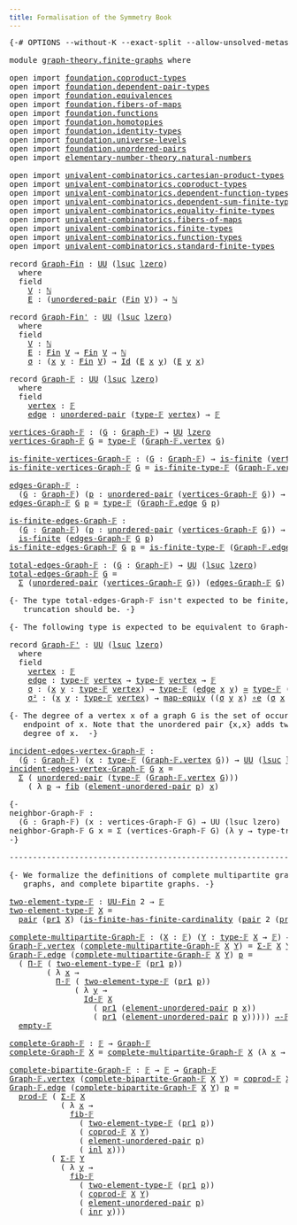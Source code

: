 ```yaml
---
title: Formalisation of the Symmetry Book
---
```


<pre class="Agda"><a id="60" class="Symbol">{-#</a> <a id="64" class="Keyword">OPTIONS</a> <a id="72" class="Pragma">--without-K</a> <a id="84" class="Pragma">--exact-split</a> <a id="98" class="Pragma">--allow-unsolved-metas</a> <a id="121" class="Symbol">#-}</a>

<a id="126" class="Keyword">module</a> <a id="133" href="graph-theory.finite-graphs.html" class="Module">graph-theory.finite-graphs</a> <a id="160" class="Keyword">where</a>

<a id="167" class="Keyword">open</a> <a id="172" class="Keyword">import</a> <a id="179" href="foundation.coproduct-types.html" class="Module">foundation.coproduct-types</a>
<a id="206" class="Keyword">open</a> <a id="211" class="Keyword">import</a> <a id="218" href="foundation.dependent-pair-types.html" class="Module">foundation.dependent-pair-types</a>
<a id="250" class="Keyword">open</a> <a id="255" class="Keyword">import</a> <a id="262" href="foundation.equivalences.html" class="Module">foundation.equivalences</a>
<a id="286" class="Keyword">open</a> <a id="291" class="Keyword">import</a> <a id="298" href="foundation.fibers-of-maps.html" class="Module">foundation.fibers-of-maps</a>
<a id="324" class="Keyword">open</a> <a id="329" class="Keyword">import</a> <a id="336" href="foundation.functions.html" class="Module">foundation.functions</a>
<a id="357" class="Keyword">open</a> <a id="362" class="Keyword">import</a> <a id="369" href="foundation.homotopies.html" class="Module">foundation.homotopies</a>
<a id="391" class="Keyword">open</a> <a id="396" class="Keyword">import</a> <a id="403" href="foundation.identity-types.html" class="Module">foundation.identity-types</a>
<a id="429" class="Keyword">open</a> <a id="434" class="Keyword">import</a> <a id="441" href="foundation.universe-levels.html" class="Module">foundation.universe-levels</a>
<a id="468" class="Keyword">open</a> <a id="473" class="Keyword">import</a> <a id="480" href="foundation.unordered-pairs.html" class="Module">foundation.unordered-pairs</a>
<a id="507" class="Keyword">open</a> <a id="512" class="Keyword">import</a> <a id="519" href="elementary-number-theory.natural-numbers.html" class="Module">elementary-number-theory.natural-numbers</a>

<a id="561" class="Keyword">open</a> <a id="566" class="Keyword">import</a> <a id="573" href="univalent-combinatorics.cartesian-product-types.html" class="Module">univalent-combinatorics.cartesian-product-types</a>
<a id="621" class="Keyword">open</a> <a id="626" class="Keyword">import</a> <a id="633" href="univalent-combinatorics.coproduct-types.html" class="Module">univalent-combinatorics.coproduct-types</a>
<a id="673" class="Keyword">open</a> <a id="678" class="Keyword">import</a> <a id="685" href="univalent-combinatorics.dependent-function-types.html" class="Module">univalent-combinatorics.dependent-function-types</a>
<a id="734" class="Keyword">open</a> <a id="739" class="Keyword">import</a> <a id="746" href="univalent-combinatorics.dependent-sum-finite-types.html" class="Module">univalent-combinatorics.dependent-sum-finite-types</a>
<a id="797" class="Keyword">open</a> <a id="802" class="Keyword">import</a> <a id="809" href="univalent-combinatorics.equality-finite-types.html" class="Module">univalent-combinatorics.equality-finite-types</a>
<a id="855" class="Keyword">open</a> <a id="860" class="Keyword">import</a> <a id="867" href="univalent-combinatorics.fibers-of-maps.html" class="Module">univalent-combinatorics.fibers-of-maps</a>
<a id="906" class="Keyword">open</a> <a id="911" class="Keyword">import</a> <a id="918" href="univalent-combinatorics.finite-types.html" class="Module">univalent-combinatorics.finite-types</a>
<a id="955" class="Keyword">open</a> <a id="960" class="Keyword">import</a> <a id="967" href="univalent-combinatorics.function-types.html" class="Module">univalent-combinatorics.function-types</a>
<a id="1006" class="Keyword">open</a> <a id="1011" class="Keyword">import</a> <a id="1018" href="univalent-combinatorics.standard-finite-types.html" class="Module">univalent-combinatorics.standard-finite-types</a>

<a id="1065" class="Keyword">record</a> <a id="Graph-Fin"></a><a id="1072" href="graph-theory.finite-graphs.html#1072" class="Record">Graph-Fin</a> <a id="1082" class="Symbol">:</a> <a id="1084" href="foundation-core.universe-levels.html#222" class="Primitive">UU</a> <a id="1087" class="Symbol">(</a><a id="1088" href="Agda.Primitive.html#780" class="Primitive">lsuc</a> <a id="1093" href="Agda.Primitive.html#764" class="Primitive">lzero</a><a id="1098" class="Symbol">)</a>
  <a id="1102" class="Keyword">where</a>
  <a id="1110" class="Keyword">field</a>
    <a id="Graph-Fin.V"></a><a id="1120" href="graph-theory.finite-graphs.html#1120" class="Field">V</a> <a id="1122" class="Symbol">:</a> <a id="1124" href="elementary-number-theory.natural-numbers.html#1444" class="Datatype">ℕ</a>
    <a id="Graph-Fin.E"></a><a id="1130" href="graph-theory.finite-graphs.html#1130" class="Field">E</a> <a id="1132" class="Symbol">:</a> <a id="1134" class="Symbol">(</a><a id="1135" href="foundation.unordered-pairs.html#2321" class="Function">unordered-pair</a> <a id="1150" class="Symbol">(</a><a id="1151" href="univalent-combinatorics.standard-finite-types.html#2085" class="Function">Fin</a> <a id="1155" href="graph-theory.finite-graphs.html#1120" class="Field">V</a><a id="1156" class="Symbol">))</a> <a id="1159" class="Symbol">→</a> <a id="1161" href="elementary-number-theory.natural-numbers.html#1444" class="Datatype">ℕ</a>

<a id="1164" class="Keyword">record</a> <a id="Graph-Fin&#39;"></a><a id="1171" href="graph-theory.finite-graphs.html#1171" class="Record">Graph-Fin&#39;</a> <a id="1182" class="Symbol">:</a> <a id="1184" href="foundation-core.universe-levels.html#222" class="Primitive">UU</a> <a id="1187" class="Symbol">(</a><a id="1188" href="Agda.Primitive.html#780" class="Primitive">lsuc</a> <a id="1193" href="Agda.Primitive.html#764" class="Primitive">lzero</a><a id="1198" class="Symbol">)</a>
  <a id="1202" class="Keyword">where</a>
  <a id="1210" class="Keyword">field</a>
    <a id="Graph-Fin&#39;.V"></a><a id="1220" href="graph-theory.finite-graphs.html#1220" class="Field">V</a> <a id="1222" class="Symbol">:</a> <a id="1224" href="elementary-number-theory.natural-numbers.html#1444" class="Datatype">ℕ</a>
    <a id="Graph-Fin&#39;.E"></a><a id="1230" href="graph-theory.finite-graphs.html#1230" class="Field">E</a> <a id="1232" class="Symbol">:</a> <a id="1234" href="univalent-combinatorics.standard-finite-types.html#2085" class="Function">Fin</a> <a id="1238" href="graph-theory.finite-graphs.html#1220" class="Field">V</a> <a id="1240" class="Symbol">→</a> <a id="1242" href="univalent-combinatorics.standard-finite-types.html#2085" class="Function">Fin</a> <a id="1246" href="graph-theory.finite-graphs.html#1220" class="Field">V</a> <a id="1248" class="Symbol">→</a> <a id="1250" href="elementary-number-theory.natural-numbers.html#1444" class="Datatype">ℕ</a>
    <a id="Graph-Fin&#39;.σ"></a><a id="1256" href="graph-theory.finite-graphs.html#1256" class="Field">σ</a> <a id="1258" class="Symbol">:</a> <a id="1260" class="Symbol">(</a><a id="1261" href="graph-theory.finite-graphs.html#1261" class="Bound">x</a> <a id="1263" href="graph-theory.finite-graphs.html#1263" class="Bound">y</a> <a id="1265" class="Symbol">:</a> <a id="1267" href="univalent-combinatorics.standard-finite-types.html#2085" class="Function">Fin</a> <a id="1271" href="graph-theory.finite-graphs.html#1220" class="Field">V</a><a id="1272" class="Symbol">)</a> <a id="1274" class="Symbol">→</a> <a id="1276" href="foundation-core.identity-types.html#641" class="Datatype">Id</a> <a id="1279" class="Symbol">(</a><a id="1280" href="graph-theory.finite-graphs.html#1230" class="Field">E</a> <a id="1282" href="graph-theory.finite-graphs.html#1261" class="Bound">x</a> <a id="1284" href="graph-theory.finite-graphs.html#1263" class="Bound">y</a><a id="1285" class="Symbol">)</a> <a id="1287" class="Symbol">(</a><a id="1288" href="graph-theory.finite-graphs.html#1230" class="Field">E</a> <a id="1290" href="graph-theory.finite-graphs.html#1263" class="Bound">y</a> <a id="1292" href="graph-theory.finite-graphs.html#1261" class="Bound">x</a><a id="1293" class="Symbol">)</a>

<a id="1296" class="Keyword">record</a> <a id="Graph-𝔽"></a><a id="1303" href="graph-theory.finite-graphs.html#1303" class="Record">Graph-𝔽</a> <a id="1311" class="Symbol">:</a> <a id="1313" href="foundation-core.universe-levels.html#222" class="Primitive">UU</a> <a id="1316" class="Symbol">(</a><a id="1317" href="Agda.Primitive.html#780" class="Primitive">lsuc</a> <a id="1322" href="Agda.Primitive.html#764" class="Primitive">lzero</a><a id="1327" class="Symbol">)</a>
  <a id="1331" class="Keyword">where</a>
  <a id="1339" class="Keyword">field</a>
    <a id="Graph-𝔽.vertex"></a><a id="1349" href="graph-theory.finite-graphs.html#1349" class="Field">vertex</a> <a id="1356" class="Symbol">:</a> <a id="1358" href="univalent-combinatorics.finite-types.html#4055" class="Function">𝔽</a>
    <a id="Graph-𝔽.edge"></a><a id="1364" href="graph-theory.finite-graphs.html#1364" class="Field">edge</a> <a id="1369" class="Symbol">:</a> <a id="1371" href="foundation.unordered-pairs.html#2321" class="Function">unordered-pair</a> <a id="1386" class="Symbol">(</a><a id="1387" href="univalent-combinatorics.finite-types.html#4103" class="Function">type-𝔽</a> <a id="1394" href="graph-theory.finite-graphs.html#1349" class="Field">vertex</a><a id="1400" class="Symbol">)</a> <a id="1402" class="Symbol">→</a> <a id="1404" href="univalent-combinatorics.finite-types.html#4055" class="Function">𝔽</a>

<a id="vertices-Graph-𝔽"></a><a id="1407" href="graph-theory.finite-graphs.html#1407" class="Function">vertices-Graph-𝔽</a> <a id="1424" class="Symbol">:</a> <a id="1426" class="Symbol">(</a><a id="1427" href="graph-theory.finite-graphs.html#1427" class="Bound">G</a> <a id="1429" class="Symbol">:</a> <a id="1431" href="graph-theory.finite-graphs.html#1303" class="Record">Graph-𝔽</a><a id="1438" class="Symbol">)</a> <a id="1440" class="Symbol">→</a> <a id="1442" href="foundation-core.universe-levels.html#222" class="Primitive">UU</a> <a id="1445" href="Agda.Primitive.html#764" class="Primitive">lzero</a>
<a id="1451" href="graph-theory.finite-graphs.html#1407" class="Function">vertices-Graph-𝔽</a> <a id="1468" href="graph-theory.finite-graphs.html#1468" class="Bound">G</a> <a id="1470" class="Symbol">=</a> <a id="1472" href="univalent-combinatorics.finite-types.html#4103" class="Function">type-𝔽</a> <a id="1479" class="Symbol">(</a><a id="1480" href="graph-theory.finite-graphs.html#1349" class="Field">Graph-𝔽.vertex</a> <a id="1495" href="graph-theory.finite-graphs.html#1468" class="Bound">G</a><a id="1496" class="Symbol">)</a>

<a id="is-finite-vertices-Graph-𝔽"></a><a id="1499" href="graph-theory.finite-graphs.html#1499" class="Function">is-finite-vertices-Graph-𝔽</a> <a id="1526" class="Symbol">:</a> <a id="1528" class="Symbol">(</a><a id="1529" href="graph-theory.finite-graphs.html#1529" class="Bound">G</a> <a id="1531" class="Symbol">:</a> <a id="1533" href="graph-theory.finite-graphs.html#1303" class="Record">Graph-𝔽</a><a id="1540" class="Symbol">)</a> <a id="1542" class="Symbol">→</a> <a id="1544" href="univalent-combinatorics.finite-types.html#3664" class="Function">is-finite</a> <a id="1554" class="Symbol">(</a><a id="1555" href="graph-theory.finite-graphs.html#1407" class="Function">vertices-Graph-𝔽</a> <a id="1572" href="graph-theory.finite-graphs.html#1529" class="Bound">G</a><a id="1573" class="Symbol">)</a>
<a id="1575" href="graph-theory.finite-graphs.html#1499" class="Function">is-finite-vertices-Graph-𝔽</a> <a id="1602" href="graph-theory.finite-graphs.html#1602" class="Bound">G</a> <a id="1604" class="Symbol">=</a> <a id="1606" href="univalent-combinatorics.finite-types.html#4154" class="Function">is-finite-type-𝔽</a> <a id="1623" class="Symbol">(</a><a id="1624" href="graph-theory.finite-graphs.html#1349" class="Field">Graph-𝔽.vertex</a> <a id="1639" href="graph-theory.finite-graphs.html#1602" class="Bound">G</a><a id="1640" class="Symbol">)</a>

<a id="edges-Graph-𝔽"></a><a id="1643" href="graph-theory.finite-graphs.html#1643" class="Function">edges-Graph-𝔽</a> <a id="1657" class="Symbol">:</a>
  <a id="1661" class="Symbol">(</a><a id="1662" href="graph-theory.finite-graphs.html#1662" class="Bound">G</a> <a id="1664" class="Symbol">:</a> <a id="1666" href="graph-theory.finite-graphs.html#1303" class="Record">Graph-𝔽</a><a id="1673" class="Symbol">)</a> <a id="1675" class="Symbol">(</a><a id="1676" href="graph-theory.finite-graphs.html#1676" class="Bound">p</a> <a id="1678" class="Symbol">:</a> <a id="1680" href="foundation.unordered-pairs.html#2321" class="Function">unordered-pair</a> <a id="1695" class="Symbol">(</a><a id="1696" href="graph-theory.finite-graphs.html#1407" class="Function">vertices-Graph-𝔽</a> <a id="1713" href="graph-theory.finite-graphs.html#1662" class="Bound">G</a><a id="1714" class="Symbol">))</a> <a id="1717" class="Symbol">→</a> <a id="1719" href="foundation-core.universe-levels.html#222" class="Primitive">UU</a> <a id="1722" href="Agda.Primitive.html#764" class="Primitive">lzero</a>
<a id="1728" href="graph-theory.finite-graphs.html#1643" class="Function">edges-Graph-𝔽</a> <a id="1742" href="graph-theory.finite-graphs.html#1742" class="Bound">G</a> <a id="1744" href="graph-theory.finite-graphs.html#1744" class="Bound">p</a> <a id="1746" class="Symbol">=</a> <a id="1748" href="univalent-combinatorics.finite-types.html#4103" class="Function">type-𝔽</a> <a id="1755" class="Symbol">(</a><a id="1756" href="graph-theory.finite-graphs.html#1364" class="Field">Graph-𝔽.edge</a> <a id="1769" href="graph-theory.finite-graphs.html#1742" class="Bound">G</a> <a id="1771" href="graph-theory.finite-graphs.html#1744" class="Bound">p</a><a id="1772" class="Symbol">)</a>

<a id="is-finite-edges-Graph-𝔽"></a><a id="1775" href="graph-theory.finite-graphs.html#1775" class="Function">is-finite-edges-Graph-𝔽</a> <a id="1799" class="Symbol">:</a>
  <a id="1803" class="Symbol">(</a><a id="1804" href="graph-theory.finite-graphs.html#1804" class="Bound">G</a> <a id="1806" class="Symbol">:</a> <a id="1808" href="graph-theory.finite-graphs.html#1303" class="Record">Graph-𝔽</a><a id="1815" class="Symbol">)</a> <a id="1817" class="Symbol">(</a><a id="1818" href="graph-theory.finite-graphs.html#1818" class="Bound">p</a> <a id="1820" class="Symbol">:</a> <a id="1822" href="foundation.unordered-pairs.html#2321" class="Function">unordered-pair</a> <a id="1837" class="Symbol">(</a><a id="1838" href="graph-theory.finite-graphs.html#1407" class="Function">vertices-Graph-𝔽</a> <a id="1855" href="graph-theory.finite-graphs.html#1804" class="Bound">G</a><a id="1856" class="Symbol">))</a> <a id="1859" class="Symbol">→</a>
  <a id="1863" href="univalent-combinatorics.finite-types.html#3664" class="Function">is-finite</a> <a id="1873" class="Symbol">(</a><a id="1874" href="graph-theory.finite-graphs.html#1643" class="Function">edges-Graph-𝔽</a> <a id="1888" href="graph-theory.finite-graphs.html#1804" class="Bound">G</a> <a id="1890" href="graph-theory.finite-graphs.html#1818" class="Bound">p</a><a id="1891" class="Symbol">)</a>
<a id="1893" href="graph-theory.finite-graphs.html#1775" class="Function">is-finite-edges-Graph-𝔽</a> <a id="1917" href="graph-theory.finite-graphs.html#1917" class="Bound">G</a> <a id="1919" href="graph-theory.finite-graphs.html#1919" class="Bound">p</a> <a id="1921" class="Symbol">=</a> <a id="1923" href="univalent-combinatorics.finite-types.html#4154" class="Function">is-finite-type-𝔽</a> <a id="1940" class="Symbol">(</a><a id="1941" href="graph-theory.finite-graphs.html#1364" class="Field">Graph-𝔽.edge</a> <a id="1954" href="graph-theory.finite-graphs.html#1917" class="Bound">G</a> <a id="1956" href="graph-theory.finite-graphs.html#1919" class="Bound">p</a><a id="1957" class="Symbol">)</a>

<a id="total-edges-Graph-𝔽"></a><a id="1960" href="graph-theory.finite-graphs.html#1960" class="Function">total-edges-Graph-𝔽</a> <a id="1980" class="Symbol">:</a> <a id="1982" class="Symbol">(</a><a id="1983" href="graph-theory.finite-graphs.html#1983" class="Bound">G</a> <a id="1985" class="Symbol">:</a> <a id="1987" href="graph-theory.finite-graphs.html#1303" class="Record">Graph-𝔽</a><a id="1994" class="Symbol">)</a> <a id="1996" class="Symbol">→</a> <a id="1998" href="foundation-core.universe-levels.html#222" class="Primitive">UU</a> <a id="2001" class="Symbol">(</a><a id="2002" href="Agda.Primitive.html#780" class="Primitive">lsuc</a> <a id="2007" href="Agda.Primitive.html#764" class="Primitive">lzero</a><a id="2012" class="Symbol">)</a>
<a id="2014" href="graph-theory.finite-graphs.html#1960" class="Function">total-edges-Graph-𝔽</a> <a id="2034" href="graph-theory.finite-graphs.html#2034" class="Bound">G</a> <a id="2036" class="Symbol">=</a>
  <a id="2040" href="foundation-core.dependent-pair-types.html#502" class="Record">Σ</a> <a id="2042" class="Symbol">(</a><a id="2043" href="foundation.unordered-pairs.html#2321" class="Function">unordered-pair</a> <a id="2058" class="Symbol">(</a><a id="2059" href="graph-theory.finite-graphs.html#1407" class="Function">vertices-Graph-𝔽</a> <a id="2076" href="graph-theory.finite-graphs.html#2034" class="Bound">G</a><a id="2077" class="Symbol">))</a> <a id="2080" class="Symbol">(</a><a id="2081" href="graph-theory.finite-graphs.html#1643" class="Function">edges-Graph-𝔽</a> <a id="2095" href="graph-theory.finite-graphs.html#2034" class="Bound">G</a><a id="2096" class="Symbol">)</a>

<a id="2099" class="Comment">{- The type total-edges-Graph-𝔽 isn&#39;t expected to be finite, but its set
   truncation should be. -}</a>

<a id="2201" class="Comment">{- The following type is expected to be equivalent to Graph-𝔽 -}</a>

<a id="2267" class="Keyword">record</a> <a id="Graph-𝔽&#39;"></a><a id="2274" href="graph-theory.finite-graphs.html#2274" class="Record">Graph-𝔽&#39;</a> <a id="2283" class="Symbol">:</a> <a id="2285" href="foundation-core.universe-levels.html#222" class="Primitive">UU</a> <a id="2288" class="Symbol">(</a><a id="2289" href="Agda.Primitive.html#780" class="Primitive">lsuc</a> <a id="2294" href="Agda.Primitive.html#764" class="Primitive">lzero</a><a id="2299" class="Symbol">)</a>
  <a id="2303" class="Keyword">where</a>
  <a id="2311" class="Keyword">field</a>
    <a id="Graph-𝔽&#39;.vertex"></a><a id="2321" href="graph-theory.finite-graphs.html#2321" class="Field">vertex</a> <a id="2328" class="Symbol">:</a> <a id="2330" href="univalent-combinatorics.finite-types.html#4055" class="Function">𝔽</a>
    <a id="Graph-𝔽&#39;.edge"></a><a id="2336" href="graph-theory.finite-graphs.html#2336" class="Field">edge</a> <a id="2341" class="Symbol">:</a> <a id="2343" href="univalent-combinatorics.finite-types.html#4103" class="Function">type-𝔽</a> <a id="2350" href="graph-theory.finite-graphs.html#2321" class="Field">vertex</a> <a id="2357" class="Symbol">→</a> <a id="2359" href="univalent-combinatorics.finite-types.html#4103" class="Function">type-𝔽</a> <a id="2366" href="graph-theory.finite-graphs.html#2321" class="Field">vertex</a> <a id="2373" class="Symbol">→</a> <a id="2375" href="univalent-combinatorics.finite-types.html#4055" class="Function">𝔽</a>
    <a id="Graph-𝔽&#39;.σ"></a><a id="2381" href="graph-theory.finite-graphs.html#2381" class="Field">σ</a> <a id="2383" class="Symbol">:</a> <a id="2385" class="Symbol">(</a><a id="2386" href="graph-theory.finite-graphs.html#2386" class="Bound">x</a> <a id="2388" href="graph-theory.finite-graphs.html#2388" class="Bound">y</a> <a id="2390" class="Symbol">:</a> <a id="2392" href="univalent-combinatorics.finite-types.html#4103" class="Function">type-𝔽</a> <a id="2399" href="graph-theory.finite-graphs.html#2321" class="Field">vertex</a><a id="2405" class="Symbol">)</a> <a id="2407" class="Symbol">→</a> <a id="2409" href="univalent-combinatorics.finite-types.html#4103" class="Function">type-𝔽</a> <a id="2416" class="Symbol">(</a><a id="2417" href="graph-theory.finite-graphs.html#2336" class="Field">edge</a> <a id="2422" href="graph-theory.finite-graphs.html#2386" class="Bound">x</a> <a id="2424" href="graph-theory.finite-graphs.html#2388" class="Bound">y</a><a id="2425" class="Symbol">)</a> <a id="2427" href="foundation-core.equivalences.html#1607" class="Function Operator">≃</a> <a id="2429" href="univalent-combinatorics.finite-types.html#4103" class="Function">type-𝔽</a> <a id="2436" class="Symbol">(</a><a id="2437" href="graph-theory.finite-graphs.html#2336" class="Field">edge</a> <a id="2442" href="graph-theory.finite-graphs.html#2388" class="Bound">y</a> <a id="2444" href="graph-theory.finite-graphs.html#2386" class="Bound">x</a><a id="2445" class="Symbol">)</a>
    <a id="Graph-𝔽&#39;.σ²"></a><a id="2451" href="graph-theory.finite-graphs.html#2451" class="Field">σ²</a> <a id="2454" class="Symbol">:</a> <a id="2456" class="Symbol">(</a><a id="2457" href="graph-theory.finite-graphs.html#2457" class="Bound">x</a> <a id="2459" href="graph-theory.finite-graphs.html#2459" class="Bound">y</a> <a id="2461" class="Symbol">:</a> <a id="2463" href="univalent-combinatorics.finite-types.html#4103" class="Function">type-𝔽</a> <a id="2470" href="graph-theory.finite-graphs.html#2321" class="Field">vertex</a><a id="2476" class="Symbol">)</a> <a id="2478" class="Symbol">→</a> <a id="2480" href="foundation-core.equivalences.html#1807" class="Function">map-equiv</a> <a id="2490" class="Symbol">((</a><a id="2492" href="graph-theory.finite-graphs.html#2381" class="Field">σ</a> <a id="2494" href="graph-theory.finite-graphs.html#2459" class="Bound">y</a> <a id="2496" href="graph-theory.finite-graphs.html#2457" class="Bound">x</a><a id="2497" class="Symbol">)</a> <a id="2499" href="foundation-core.equivalences.html#7843" class="Function Operator">∘e</a> <a id="2502" class="Symbol">(</a><a id="2503" href="graph-theory.finite-graphs.html#2381" class="Field">σ</a> <a id="2505" href="graph-theory.finite-graphs.html#2457" class="Bound">x</a> <a id="2507" href="graph-theory.finite-graphs.html#2459" class="Bound">y</a><a id="2508" class="Symbol">))</a> <a id="2511" href="foundation-core.homotopies.html#467" class="Function Operator">~</a> <a id="2513" href="foundation-core.functions.html#309" class="Function">id</a>

<a id="2517" class="Comment">{- The degree of a vertex x of a graph G is the set of occurences of x as an
   endpoint of x. Note that the unordered pair {x,x} adds two elements to the
   degree of x.  -}</a>

<a id="incident-edges-vertex-Graph-𝔽"></a><a id="2693" href="graph-theory.finite-graphs.html#2693" class="Function">incident-edges-vertex-Graph-𝔽</a> <a id="2723" class="Symbol">:</a>
  <a id="2727" class="Symbol">(</a><a id="2728" href="graph-theory.finite-graphs.html#2728" class="Bound">G</a> <a id="2730" class="Symbol">:</a> <a id="2732" href="graph-theory.finite-graphs.html#1303" class="Record">Graph-𝔽</a><a id="2739" class="Symbol">)</a> <a id="2741" class="Symbol">(</a><a id="2742" href="graph-theory.finite-graphs.html#2742" class="Bound">x</a> <a id="2744" class="Symbol">:</a> <a id="2746" href="univalent-combinatorics.finite-types.html#4103" class="Function">type-𝔽</a> <a id="2753" class="Symbol">(</a><a id="2754" href="graph-theory.finite-graphs.html#1349" class="Field">Graph-𝔽.vertex</a> <a id="2769" href="graph-theory.finite-graphs.html#2728" class="Bound">G</a><a id="2770" class="Symbol">))</a> <a id="2773" class="Symbol">→</a> <a id="2775" href="foundation-core.universe-levels.html#222" class="Primitive">UU</a> <a id="2778" class="Symbol">(</a><a id="2779" href="Agda.Primitive.html#780" class="Primitive">lsuc</a> <a id="2784" href="Agda.Primitive.html#764" class="Primitive">lzero</a><a id="2789" class="Symbol">)</a>
<a id="2791" href="graph-theory.finite-graphs.html#2693" class="Function">incident-edges-vertex-Graph-𝔽</a> <a id="2821" href="graph-theory.finite-graphs.html#2821" class="Bound">G</a> <a id="2823" href="graph-theory.finite-graphs.html#2823" class="Bound">x</a> <a id="2825" class="Symbol">=</a>
  <a id="2829" href="foundation-core.dependent-pair-types.html#502" class="Record">Σ</a> <a id="2831" class="Symbol">(</a> <a id="2833" href="foundation.unordered-pairs.html#2321" class="Function">unordered-pair</a> <a id="2848" class="Symbol">(</a><a id="2849" href="univalent-combinatorics.finite-types.html#4103" class="Function">type-𝔽</a> <a id="2856" class="Symbol">(</a><a id="2857" href="graph-theory.finite-graphs.html#1349" class="Field">Graph-𝔽.vertex</a> <a id="2872" href="graph-theory.finite-graphs.html#2821" class="Bound">G</a><a id="2873" class="Symbol">)))</a>
    <a id="2881" class="Symbol">(</a> <a id="2883" class="Symbol">λ</a> <a id="2885" href="graph-theory.finite-graphs.html#2885" class="Bound">p</a> <a id="2887" class="Symbol">→</a> <a id="2889" href="foundation-core.fibers-of-maps.html#928" class="Function">fib</a> <a id="2893" class="Symbol">(</a><a id="2894" href="foundation.unordered-pairs.html#3364" class="Function">element-unordered-pair</a> <a id="2917" href="graph-theory.finite-graphs.html#2885" class="Bound">p</a><a id="2918" class="Symbol">)</a> <a id="2920" href="graph-theory.finite-graphs.html#2823" class="Bound">x</a><a id="2921" class="Symbol">)</a>

<a id="2924" class="Comment">{-
neighbor-Graph-𝔽 :
  (G : Graph-𝔽) (x : vertices-Graph-𝔽 G) → UU (lsuc lzero)
neighbor-Graph-𝔽 G x = Σ (vertices-Graph-𝔽 G) (λ y → type-trunc-Prop {!!})
-}</a>

<a id="3084" class="Comment">--------------------------------------------------------------------------------</a>

<a id="3166" class="Comment">{- We formalize the definitions of complete multipartite graphs, complete
   graphs, and complete bipartite graphs. -}</a>

<a id="two-element-type-𝔽"></a><a id="3286" href="graph-theory.finite-graphs.html#3286" class="Function">two-element-type-𝔽</a> <a id="3305" class="Symbol">:</a> <a id="3307" href="univalent-combinatorics.finite-types.html#5010" class="Function">UU-Fin</a> <a id="3314" class="Number">2</a> <a id="3316" class="Symbol">→</a> <a id="3318" href="univalent-combinatorics.finite-types.html#4055" class="Function">𝔽</a>
<a id="3320" href="graph-theory.finite-graphs.html#3286" class="Function">two-element-type-𝔽</a> <a id="3339" href="graph-theory.finite-graphs.html#3339" class="Bound">X</a> <a id="3341" class="Symbol">=</a>
  <a id="3345" href="foundation-core.dependent-pair-types.html#575" class="InductiveConstructor">pair</a> <a id="3350" class="Symbol">(</a><a id="3351" href="foundation-core.dependent-pair-types.html#592" class="Field">pr1</a> <a id="3355" href="graph-theory.finite-graphs.html#3339" class="Bound">X</a><a id="3356" class="Symbol">)</a> <a id="3358" class="Symbol">(</a><a id="3359" href="univalent-combinatorics.finite-types.html#11255" class="Function">is-finite-has-finite-cardinality</a> <a id="3392" class="Symbol">(</a><a id="3393" href="foundation-core.dependent-pair-types.html#575" class="InductiveConstructor">pair</a> <a id="3398" class="Number">2</a> <a id="3400" class="Symbol">(</a><a id="3401" href="foundation-core.dependent-pair-types.html#604" class="Field">pr2</a> <a id="3405" href="graph-theory.finite-graphs.html#3339" class="Bound">X</a><a id="3406" class="Symbol">)))</a>

<a id="complete-multipartite-Graph-𝔽"></a><a id="3411" href="graph-theory.finite-graphs.html#3411" class="Function">complete-multipartite-Graph-𝔽</a> <a id="3441" class="Symbol">:</a> <a id="3443" class="Symbol">(</a><a id="3444" href="graph-theory.finite-graphs.html#3444" class="Bound">X</a> <a id="3446" class="Symbol">:</a> <a id="3448" href="univalent-combinatorics.finite-types.html#4055" class="Function">𝔽</a><a id="3449" class="Symbol">)</a> <a id="3451" class="Symbol">(</a><a id="3452" href="graph-theory.finite-graphs.html#3452" class="Bound">Y</a> <a id="3454" class="Symbol">:</a> <a id="3456" href="univalent-combinatorics.finite-types.html#4103" class="Function">type-𝔽</a> <a id="3463" href="graph-theory.finite-graphs.html#3444" class="Bound">X</a> <a id="3465" class="Symbol">→</a> <a id="3467" href="univalent-combinatorics.finite-types.html#4055" class="Function">𝔽</a><a id="3468" class="Symbol">)</a> <a id="3470" class="Symbol">→</a> <a id="3472" href="graph-theory.finite-graphs.html#1303" class="Record">Graph-𝔽</a>
<a id="3480" href="graph-theory.finite-graphs.html#1349" class="Field">Graph-𝔽.vertex</a> <a id="3495" class="Symbol">(</a><a id="3496" href="graph-theory.finite-graphs.html#3411" class="Function">complete-multipartite-Graph-𝔽</a> <a id="3526" href="graph-theory.finite-graphs.html#3526" class="Bound">X</a> <a id="3528" href="graph-theory.finite-graphs.html#3528" class="Bound">Y</a><a id="3529" class="Symbol">)</a> <a id="3531" class="Symbol">=</a> <a id="3533" href="univalent-combinatorics.dependent-sum-finite-types.html#2948" class="Function">Σ-𝔽</a> <a id="3537" href="graph-theory.finite-graphs.html#3526" class="Bound">X</a> <a id="3539" href="graph-theory.finite-graphs.html#3528" class="Bound">Y</a>
<a id="3541" href="graph-theory.finite-graphs.html#1364" class="Field">Graph-𝔽.edge</a> <a id="3554" class="Symbol">(</a><a id="3555" href="graph-theory.finite-graphs.html#3411" class="Function">complete-multipartite-Graph-𝔽</a> <a id="3585" href="graph-theory.finite-graphs.html#3585" class="Bound">X</a> <a id="3587" href="graph-theory.finite-graphs.html#3587" class="Bound">Y</a><a id="3588" class="Symbol">)</a> <a id="3590" href="graph-theory.finite-graphs.html#3590" class="Bound">p</a> <a id="3592" class="Symbol">=</a>
  <a id="3596" class="Symbol">(</a> <a id="3598" href="univalent-combinatorics.dependent-function-types.html#3107" class="Function">Π-𝔽</a> <a id="3602" class="Symbol">(</a> <a id="3604" href="graph-theory.finite-graphs.html#3286" class="Function">two-element-type-𝔽</a> <a id="3623" class="Symbol">(</a><a id="3624" href="foundation-core.dependent-pair-types.html#592" class="Field">pr1</a> <a id="3628" href="graph-theory.finite-graphs.html#3590" class="Bound">p</a><a id="3629" class="Symbol">))</a>
        <a id="3640" class="Symbol">(</a> <a id="3642" class="Symbol">λ</a> <a id="3644" href="graph-theory.finite-graphs.html#3644" class="Bound">x</a> <a id="3646" class="Symbol">→</a>
          <a id="3658" href="univalent-combinatorics.dependent-function-types.html#3107" class="Function">Π-𝔽</a> <a id="3662" class="Symbol">(</a> <a id="3664" href="graph-theory.finite-graphs.html#3286" class="Function">two-element-type-𝔽</a> <a id="3683" class="Symbol">(</a><a id="3684" href="foundation-core.dependent-pair-types.html#592" class="Field">pr1</a> <a id="3688" href="graph-theory.finite-graphs.html#3590" class="Bound">p</a><a id="3689" class="Symbol">))</a>
              <a id="3706" class="Symbol">(</a> <a id="3708" class="Symbol">λ</a> <a id="3710" href="graph-theory.finite-graphs.html#3710" class="Bound">y</a> <a id="3712" class="Symbol">→</a>
                <a id="3730" href="univalent-combinatorics.equality-finite-types.html#3479" class="Function">Id-𝔽</a> <a id="3735" href="graph-theory.finite-graphs.html#3585" class="Bound">X</a>
                  <a id="3755" class="Symbol">(</a> <a id="3757" href="foundation-core.dependent-pair-types.html#592" class="Field">pr1</a> <a id="3761" class="Symbol">(</a><a id="3762" href="foundation.unordered-pairs.html#3364" class="Function">element-unordered-pair</a> <a id="3785" href="graph-theory.finite-graphs.html#3590" class="Bound">p</a> <a id="3787" href="graph-theory.finite-graphs.html#3644" class="Bound">x</a><a id="3788" class="Symbol">))</a>
                  <a id="3809" class="Symbol">(</a> <a id="3811" href="foundation-core.dependent-pair-types.html#592" class="Field">pr1</a> <a id="3815" class="Symbol">(</a><a id="3816" href="foundation.unordered-pairs.html#3364" class="Function">element-unordered-pair</a> <a id="3839" href="graph-theory.finite-graphs.html#3590" class="Bound">p</a> <a id="3841" href="graph-theory.finite-graphs.html#3710" class="Bound">y</a><a id="3842" class="Symbol">)))))</a> <a id="3848" href="univalent-combinatorics.function-types.html#1391" class="Function Operator">→-𝔽</a>
  <a id="3854" href="univalent-combinatorics.finite-types.html#7048" class="Function">empty-𝔽</a>

<a id="complete-Graph-𝔽"></a><a id="3863" href="graph-theory.finite-graphs.html#3863" class="Function">complete-Graph-𝔽</a> <a id="3880" class="Symbol">:</a> <a id="3882" href="univalent-combinatorics.finite-types.html#4055" class="Function">𝔽</a> <a id="3884" class="Symbol">→</a> <a id="3886" href="graph-theory.finite-graphs.html#1303" class="Record">Graph-𝔽</a>
<a id="3894" href="graph-theory.finite-graphs.html#3863" class="Function">complete-Graph-𝔽</a> <a id="3911" href="graph-theory.finite-graphs.html#3911" class="Bound">X</a> <a id="3913" class="Symbol">=</a> <a id="3915" href="graph-theory.finite-graphs.html#3411" class="Function">complete-multipartite-Graph-𝔽</a> <a id="3945" href="graph-theory.finite-graphs.html#3911" class="Bound">X</a> <a id="3947" class="Symbol">(λ</a> <a id="3950" href="graph-theory.finite-graphs.html#3950" class="Bound">x</a> <a id="3952" class="Symbol">→</a> <a id="3954" href="univalent-combinatorics.finite-types.html#8045" class="Function">unit-𝔽</a><a id="3960" class="Symbol">)</a>

<a id="complete-bipartite-Graph-𝔽"></a><a id="3963" href="graph-theory.finite-graphs.html#3963" class="Function">complete-bipartite-Graph-𝔽</a> <a id="3990" class="Symbol">:</a> <a id="3992" href="univalent-combinatorics.finite-types.html#4055" class="Function">𝔽</a> <a id="3994" class="Symbol">→</a> <a id="3996" href="univalent-combinatorics.finite-types.html#4055" class="Function">𝔽</a> <a id="3998" class="Symbol">→</a> <a id="4000" href="graph-theory.finite-graphs.html#1303" class="Record">Graph-𝔽</a>
<a id="4008" href="graph-theory.finite-graphs.html#1349" class="Field">Graph-𝔽.vertex</a> <a id="4023" class="Symbol">(</a><a id="4024" href="graph-theory.finite-graphs.html#3963" class="Function">complete-bipartite-Graph-𝔽</a> <a id="4051" href="graph-theory.finite-graphs.html#4051" class="Bound">X</a> <a id="4053" href="graph-theory.finite-graphs.html#4053" class="Bound">Y</a><a id="4054" class="Symbol">)</a> <a id="4056" class="Symbol">=</a> <a id="4058" href="univalent-combinatorics.coproduct-types.html#5239" class="Function">coprod-𝔽</a> <a id="4067" href="graph-theory.finite-graphs.html#4051" class="Bound">X</a> <a id="4069" href="graph-theory.finite-graphs.html#4053" class="Bound">Y</a>
<a id="4071" href="graph-theory.finite-graphs.html#1364" class="Field">Graph-𝔽.edge</a> <a id="4084" class="Symbol">(</a><a id="4085" href="graph-theory.finite-graphs.html#3963" class="Function">complete-bipartite-Graph-𝔽</a> <a id="4112" href="graph-theory.finite-graphs.html#4112" class="Bound">X</a> <a id="4114" href="graph-theory.finite-graphs.html#4114" class="Bound">Y</a><a id="4115" class="Symbol">)</a> <a id="4117" href="graph-theory.finite-graphs.html#4117" class="Bound">p</a> <a id="4119" class="Symbol">=</a>
  <a id="4123" href="univalent-combinatorics.cartesian-product-types.html#5729" class="Function">prod-𝔽</a> <a id="4130" class="Symbol">(</a> <a id="4132" href="univalent-combinatorics.dependent-sum-finite-types.html#2948" class="Function">Σ-𝔽</a> <a id="4136" href="graph-theory.finite-graphs.html#4112" class="Bound">X</a>
           <a id="4149" class="Symbol">(</a> <a id="4151" class="Symbol">λ</a> <a id="4153" href="graph-theory.finite-graphs.html#4153" class="Bound">x</a> <a id="4155" class="Symbol">→</a>
             <a id="4170" href="univalent-combinatorics.fibers-of-maps.html#3421" class="Function">fib-𝔽</a>
               <a id="4191" class="Symbol">(</a> <a id="4193" href="graph-theory.finite-graphs.html#3286" class="Function">two-element-type-𝔽</a> <a id="4212" class="Symbol">(</a><a id="4213" href="foundation-core.dependent-pair-types.html#592" class="Field">pr1</a> <a id="4217" href="graph-theory.finite-graphs.html#4117" class="Bound">p</a><a id="4218" class="Symbol">))</a>
               <a id="4236" class="Symbol">(</a> <a id="4238" href="univalent-combinatorics.coproduct-types.html#5239" class="Function">coprod-𝔽</a> <a id="4247" href="graph-theory.finite-graphs.html#4112" class="Bound">X</a> <a id="4249" href="graph-theory.finite-graphs.html#4114" class="Bound">Y</a><a id="4250" class="Symbol">)</a>
               <a id="4267" class="Symbol">(</a> <a id="4269" href="foundation.unordered-pairs.html#3364" class="Function">element-unordered-pair</a> <a id="4292" href="graph-theory.finite-graphs.html#4117" class="Bound">p</a><a id="4293" class="Symbol">)</a>
               <a id="4310" class="Symbol">(</a> <a id="4312" href="foundation.coproduct-types.html#1239" class="InductiveConstructor">inl</a> <a id="4316" href="graph-theory.finite-graphs.html#4153" class="Bound">x</a><a id="4317" class="Symbol">)))</a>
         <a id="4330" class="Symbol">(</a> <a id="4332" href="univalent-combinatorics.dependent-sum-finite-types.html#2948" class="Function">Σ-𝔽</a> <a id="4336" href="graph-theory.finite-graphs.html#4114" class="Bound">Y</a>
           <a id="4349" class="Symbol">(</a> <a id="4351" class="Symbol">λ</a> <a id="4353" href="graph-theory.finite-graphs.html#4353" class="Bound">y</a> <a id="4355" class="Symbol">→</a>
             <a id="4370" href="univalent-combinatorics.fibers-of-maps.html#3421" class="Function">fib-𝔽</a>
               <a id="4391" class="Symbol">(</a> <a id="4393" href="graph-theory.finite-graphs.html#3286" class="Function">two-element-type-𝔽</a> <a id="4412" class="Symbol">(</a><a id="4413" href="foundation-core.dependent-pair-types.html#592" class="Field">pr1</a> <a id="4417" href="graph-theory.finite-graphs.html#4117" class="Bound">p</a><a id="4418" class="Symbol">))</a>
               <a id="4436" class="Symbol">(</a> <a id="4438" href="univalent-combinatorics.coproduct-types.html#5239" class="Function">coprod-𝔽</a> <a id="4447" href="graph-theory.finite-graphs.html#4112" class="Bound">X</a> <a id="4449" href="graph-theory.finite-graphs.html#4114" class="Bound">Y</a><a id="4450" class="Symbol">)</a>
               <a id="4467" class="Symbol">(</a> <a id="4469" href="foundation.unordered-pairs.html#3364" class="Function">element-unordered-pair</a> <a id="4492" href="graph-theory.finite-graphs.html#4117" class="Bound">p</a><a id="4493" class="Symbol">)</a>
               <a id="4510" class="Symbol">(</a> <a id="4512" href="foundation.coproduct-types.html#1262" class="InductiveConstructor">inr</a> <a id="4516" href="graph-theory.finite-graphs.html#4353" class="Bound">y</a><a id="4517" class="Symbol">)))</a>
</pre>